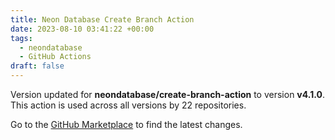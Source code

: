 ```yaml
---
title: Neon Database Create Branch Action
date: 2023-08-10 03:41:22 +00:00
tags:
  - neondatabase
  - GitHub Actions
draft: false
---
```



Version updated for **neondatabase/create-branch-action** to version **v4.1.0**.
This action is used across all versions by 22 repositories.

Go to the [GitHub Marketplace](https://github.com/marketplace/actions/neon-database-create-branch-action) to find the latest changes.
